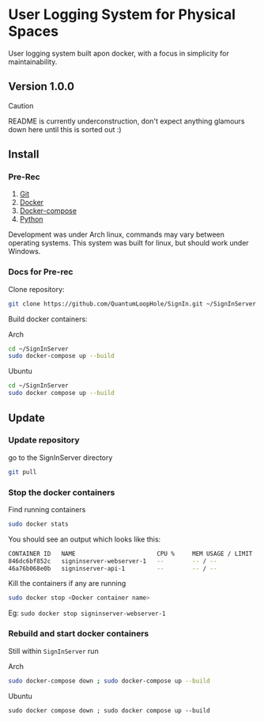 # User Logging System for Physical Spaces

User logging system built apon docker, with a focus in simplicity for maintainability.

## Version 1.0.0 

> [!CAUTION]
> README is currently underconstruction, don't expect anything glamours down here until this is sorted out :)


## Install

### Pre-Rec
1. [Git](https://git-scm.com/)
2. [Docker](https://www.docker.com/)
3. [Docker-compose](https://docs.docker.com/compose/)
4. [Python](https://www.python.org/)

Development was under Arch linux, commands may vary between operating systems. This system was built for linux, but should work under Windows. 

### Docs for Pre-rec


Clone repository: 
``` sh
git clone https://github.com/QuantumLoopHole/SignIn.git ~/SignInServer 
```


Build docker containers:

Arch
``` sh
cd ~/SignInServer
sudo docker-compose up --build
```

Ubuntu
``` sh
cd ~/SignInServer
sudo docker compose up --build
```

## Update

### Update repository
go to the SignInServer directory
``` sh
git pull
```

### Stop the docker containers

Find running containers
``` sh
sudo docker stats
```

You should see an output which looks like this:
``` sh
CONTAINER ID   NAME                       CPU %     MEM USAGE / LIMIT   MEM %     NET I/O   BLOCK I/O   PIDS
846dc6bf852c   signinserver-webserver-1   --        -- / --             --        --        --          --
46a76b068e0b   signinserver-api-1         --        -- / --             --        --        --          --
```


Kill the containers if any are running

``` sh
sudo docker stop <Docker container name>
```

Eg: `sudo docker stop signinserver-webserver-1`

### Rebuild and start docker containers

Still within `SignInServer` run

Arch
``` sh
sudo docker-compose down ; sudo docker-compose up --build
```

Ubuntu
```
sudo docker compose down ; sudo docker compose up --build
```
